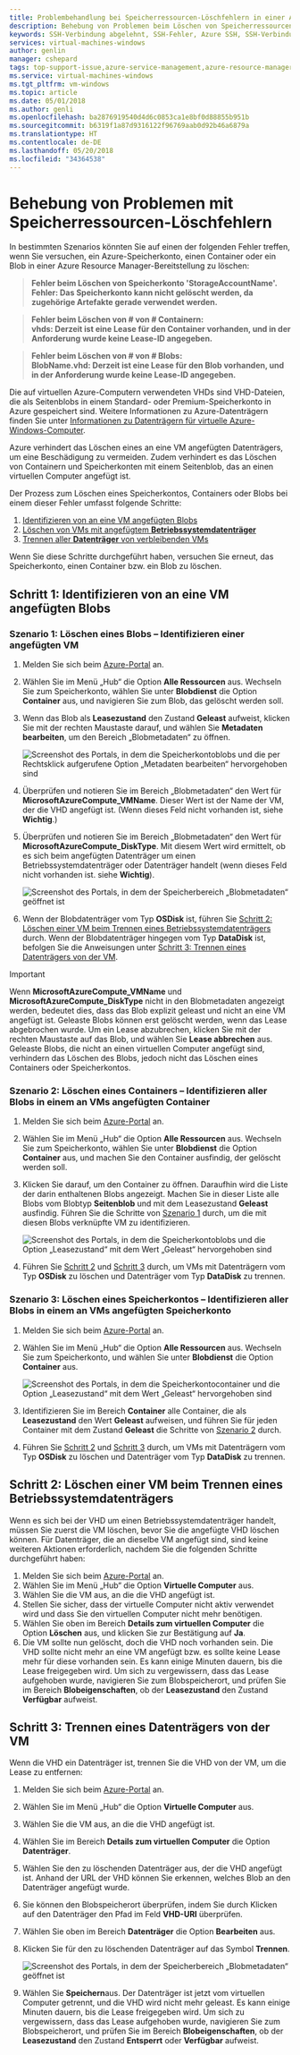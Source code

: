 ```yaml
---
title: Problembehandlung bei Speicherressourcen-Löschfehlern in einer Azure Resource Manager-Bereitstellung auf Windows-VMs | Microsoft-Dokumentation
description: Behebung von Problemen beim Löschen von Speicherressourcen, die angefügte VHDs enthalten.
keywords: SSH-Verbindung abgelehnt, SSH-Fehler, Azure SSH, SSH-Verbindungsfehler
services: virtual-machines-windows
author: genlin
manager: cshepard
tags: top-support-issue,azure-service-management,azure-resource-manager
ms.service: virtual-machines-windows
ms.tgt_pltfrm: vm-windows
ms.topic: article
ms.date: 05/01/2018
ms.author: genli
ms.openlocfilehash: ba2876919540d4d6c0853ca1e8bf0d88855b951b
ms.sourcegitcommit: b6319f1a87d9316122f96769aab0d92b46a6879a
ms.translationtype: HT
ms.contentlocale: de-DE
ms.lasthandoff: 05/20/2018
ms.locfileid: "34364538"
---
```

# <a name="troubleshoot-storage-resource-deletion-errors"></a>Behebung von Problemen mit Speicherressourcen-Löschfehlern

In bestimmten Szenarios könnten Sie auf einen der folgenden Fehler treffen, wenn Sie versuchen, ein Azure-Speicherkonto, einen Container oder ein Blob in einer Azure Resource Manager-Bereitstellung zu löschen:

>**Fehler beim Löschen von Speicherkonto 'StorageAccountName'. Fehler: Das Speicherkonto kann nicht gelöscht werden, da zugehörige Artefakte gerade verwendet werden.**

>**Fehler beim Löschen von # von # Containern:<br>vhds: Derzeit ist eine Lease für den Container vorhanden, und in der Anforderung wurde keine Lease-ID angegeben.**

>**Fehler beim Löschen von # von # Blobs:<br>BlobName.vhd: Derzeit ist eine Lease für den Blob vorhanden, und in der Anforderung wurde keine Lease-ID angegeben.**

Die auf virtuellen Azure-Computern verwendeten VHDs sind VHD-Dateien, die als Seitenblobs in einem Standard- oder Premium-Speicherkonto in Azure gespeichert sind. Weitere Informationen zu Azure-Datenträgern finden Sie unter [Informationen zu Datenträgern für virtuelle Azure-Windows-Computer](about-disks-and-vhds.md). 

Azure verhindert das Löschen eines an eine VM angefügten Datenträgers, um eine Beschädigung zu vermeiden. Zudem verhindert es das Löschen von Containern und Speicherkonten mit einem Seitenblob, das an einen virtuellen Computer angefügt ist. 

Der Prozess zum Löschen eines Speicherkontos, Containers oder Blobs bei einem dieser Fehler umfasst folgende Schritte: 
1. [Identifizieren von an eine VM angefügten Blobs](#step-1-identify-blobs-attached-to-a-vm)
2. [Löschen von VMs mit angefügtem **Betriebssystemdatenträger**](#step-2-delete-vm-to-detach-os-disk)
3. [Trennen aller **Datenträger** von verbleibenden VMs](#step-3-detach-data-disk-from-the-vm)

Wenn Sie diese Schritte durchgeführt haben, versuchen Sie erneut, das Speicherkonto, einen Container bzw. ein Blob zu löschen.

## <a name="step-1-identify-blob-attached-to-a-vm"></a>Schritt 1: Identifizieren von an eine VM angefügten Blobs

### <a name="scenario-1-deleting-a-blob--identify-attached-vm"></a>Szenario 1: Löschen eines Blobs – Identifizieren einer angefügten VM
1. Melden Sie sich beim [Azure-Portal](https://portal.azure.com) an.
2. Wählen Sie im Menü „Hub“ die Option **Alle Ressourcen** aus. Wechseln Sie zum Speicherkonto, wählen Sie unter **Blobdienst** die Option **Container** aus, und navigieren Sie zum Blob, das gelöscht werden soll.
3. Wenn das Blob als **Leasezustand** den Zustand **Geleast** aufweist, klicken Sie mit der rechten Maustaste darauf, und wählen Sie **Metadaten bearbeiten**, um den Bereich „Blobmetadaten“ zu öffnen. 

    ![Screenshot des Portals, in dem die Speicherkontoblobs und die per Rechtsklick aufgerufene Option „Metadaten bearbeiten“ hervorgehoben sind](./media/troubleshoot-vhds/utd-edit-metadata-sm.png)

4. Überprüfen und notieren Sie im Bereich „Blobmetadaten“ den Wert für **MicrosoftAzureCompute_VMName**. Dieser Wert ist der Name der VM, der die VHD angefügt ist. (Wenn dieses Feld nicht vorhanden ist, siehe **Wichtig**.)
5. Überprüfen und notieren Sie im Bereich „Blobmetadaten“ den Wert für **MicrosoftAzureCompute_DiskType**. Mit diesem Wert wird ermittelt, ob es sich beim angefügten Datenträger um einen Betriebssystemdatenträger oder Datenträger handelt (wenn dieses Feld nicht vorhanden ist. siehe **Wichtig**). 

     ![Screenshot des Portals, in dem der Speicherbereich „Blobmetadaten“ geöffnet ist](./media/troubleshoot-vhds/utd-blob-metadata-sm.png)

6. Wenn der Blobdatenträger vom Typ **OSDisk** ist, führen Sie [Schritt 2: Löschen einer VM beim Trennen eines Betriebssystemdatenträgers](#step-2-delete-vm-to-detach-os-disk) durch. Wenn der Blobdatenträger hingegen vom Typ **DataDisk** ist, befolgen Sie die Anweisungen unter [Schritt 3: Trennen eines Datenträgers von der VM](#step-3-detach-data-disk-from-the-vm). 

> [!IMPORTANT]
> Wenn **MicrosoftAzureCompute_VMName** und **MicrosoftAzureCompute_DiskType** nicht in den Blobmetadaten angezeigt werden, bedeutet dies, dass das Blob explizit geleast und nicht an eine VM angefügt ist. Geleaste Blobs können erst gelöscht werden, wenn das Lease abgebrochen wurde. Um ein Lease abzubrechen, klicken Sie mit der rechten Maustaste auf das Blob, und wählen Sie **Lease abbrechen** aus. Geleaste Blobs, die nicht an einen virtuellen Computer angefügt sind, verhindern das Löschen des Blobs, jedoch nicht das Löschen eines Containers oder Speicherkontos.

### <a name="scenario-2-deleting-a-container---identify-all-blobs-within-container-that-are-attached-to-vms"></a>Szenario 2: Löschen eines Containers – Identifizieren aller Blobs in einem an VMs angefügten Container
1. Melden Sie sich beim [Azure-Portal](https://portal.azure.com) an.
2. Wählen Sie im Menü „Hub“ die Option **Alle Ressourcen** aus. Wechseln Sie zum Speicherkonto, wählen Sie unter **Blobdienst** die Option **Container** aus, und machen Sie den Container ausfindig, der gelöscht werden soll.
3. Klicken Sie darauf, um den Container zu öffnen. Daraufhin wird die Liste der darin enthaltenen Blobs angezeigt. Machen Sie in dieser Liste alle Blobs vom Blobtyp **Seitenblob** und mit dem Leasezustand **Geleast** ausfindig. Führen Sie die Schritte von [Szenario 1](#step-1-identify-blobs-attached-to-a-vm) durch, um die mit diesen Blobs verknüpfte VM zu identifizieren.

    ![Screenshot des Portals, in dem die Speicherkontoblobs und die Option „Leasezustand“ mit dem Wert „Geleast“ hervorgehoben sind](./media/troubleshoot-vhds/utd-disks-sm.png)

4. Führen Sie [Schritt 2](#step-2-delete-vm-to-detach-os-disk) und [Schritt 3](#step-3-detach-data-disk-from-the-vm) durch, um VMs mit Datenträgern vom Typ **OSDisk** zu löschen und Datenträger vom Typ **DataDisk** zu trennen. 

### <a name="scenario-3-deleting-storage-account---identify-all-blobs-within-storage-account-that-are-attached-to-vms"></a>Szenario 3: Löschen eines Speicherkontos – Identifizieren aller Blobs in einem an VMs angefügten Speicherkonto
1. Melden Sie sich beim [Azure-Portal](https://portal.azure.com) an.
2. Wählen Sie im Menü „Hub“ die Option **Alle Ressourcen** aus. Wechseln Sie zum Speicherkonto, und wählen Sie unter **Blobdienst** die Option **Container** aus.

    ![Screenshot des Portals, in dem die Speicherkontocontainer und die Option „Leasezustand“ mit dem Wert „Geleast“ hervorgehoben sind](./media/troubleshoot-vhds/utd-containers-sm.png)

3. Identifizieren Sie im Bereich **Container** alle Container, die als **Leasezustand** den Wert **Geleast** aufweisen, und führen Sie für jeden Container mit dem Zustand **Geleast** die Schritte von [Szenario 2](#scenario-2-deleting-a-container---identify-all-blobs-within-container-that-are-attached-to-vms) durch.
4. Führen Sie [Schritt 2](#step-2-delete-vm-to-detach-os-disk) und [Schritt 3](#step-3-detach-data-disk-from-the-vm) durch, um VMs mit Datenträgern vom Typ **OSDisk** zu löschen und Datenträger vom Typ **DataDisk** zu trennen. 

## <a name="step-2-delete-vm-to-detach-os-disk"></a>Schritt 2: Löschen einer VM beim Trennen eines Betriebssystemdatenträgers
Wenn es sich bei der VHD um einen Betriebssystemdatenträger handelt, müssen Sie zuerst die VM löschen, bevor Sie die angefügte VHD löschen können. Für Datenträger, die an dieselbe VM angefügt sind, sind keine weiteren Aktionen erforderlich, nachdem Sie die folgenden Schritte durchgeführt haben:

1. Melden Sie sich beim [Azure-Portal](https://portal.azure.com) an.
2. Wählen Sie im Menü „Hub“ die Option **Virtuelle Computer** aus.
3. Wählen Sie die VM aus, an die die VHD angefügt ist.
4. Stellen Sie sicher, dass der virtuelle Computer nicht aktiv verwendet wird und dass Sie den virtuellen Computer nicht mehr benötigen.
5. Wählen Sie oben im Bereich **Details zum virtuellen Computer** die Option **Löschen** aus, und klicken Sie zur Bestätigung auf **Ja**.
6. Die VM sollte nun gelöscht, doch die VHD noch vorhanden sein. Die VHD sollte nicht mehr an eine VM angefügt bzw. es sollte keine Lease mehr für diese vorhanden sein. Es kann einige Minuten dauern, bis die Lease freigegeben wird. Um sich zu vergewissern, dass das Lease aufgehoben wurde, navigieren Sie zum Blobspeicherort, und prüfen Sie im Bereich **Blobeigenschaften**, ob der **Leasezustand** den Zustand **Verfügbar** aufweist.

## <a name="step-3-detach-data-disk-from-the-vm"></a>Schritt 3: Trennen eines Datenträgers von der VM
Wenn die VHD ein Datenträger ist, trennen Sie die VHD von der VM, um die Lease zu entfernen:

1. Melden Sie sich beim [Azure-Portal](https://portal.azure.com) an.
2. Wählen Sie im Menü „Hub“ die Option **Virtuelle Computer** aus.
3. Wählen Sie die VM aus, an die die VHD angefügt ist.
4. Wählen Sie im Bereich **Details zum virtuellen Computer** die Option **Datenträger**.
5. Wählen Sie den zu löschenden Datenträger aus, der die VHD angefügt ist. Anhand der URL der VHD können Sie erkennen, welches Blob an den Datenträger angefügt wurde.
6. Sie können den Blobspeicherort überprüfen, indem Sie durch Klicken auf den Datenträger den Pfad im Feld **VHD-URI** überprüfen.
7. Wählen Sie oben im Bereich **Datenträger** die Option **Bearbeiten** aus.
8. Klicken Sie für den zu löschenden Datenträger auf das Symbol **Trennen**.

     ![Screenshot des Portals, in dem der Speicherbereich „Blobmetadaten“ geöffnet ist](./media/troubleshoot-vhds/utd-vm-disks-edit.png)

9. Wählen Sie **Speichern**aus. Der Datenträger ist jetzt vom virtuellen Computer getrennt, und die VHD wird nicht mehr geleast. Es kann einige Minuten dauern, bis die Lease freigegeben wird. Um sich zu vergewissern, dass das Lease aufgehoben wurde, navigieren Sie zum Blobspeicherort, und prüfen Sie im Bereich **Blobeigenschaften**, ob der **Leasezustand** den Zustand **Entsperrt** oder **Verfügbar** aufweist.

[Storage deletion errors in Resource Manager deployment]: #storage-delete-errors-in-rm

